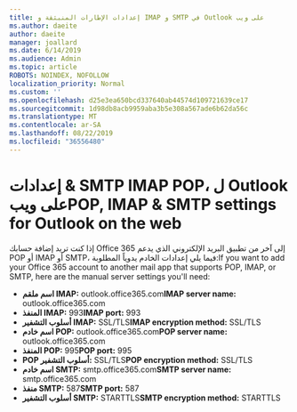 ```yaml
---
title: إعدادات الإطارات المنبثقة و IMAP و SMTP في Outlook على ويب
ms.author: daeite
author: daeite
manager: joallard
ms.date: 6/14/2019
ms.audience: Admin
ms.topic: article
ROBOTS: NOINDEX, NOFOLLOW
localization_priority: Normal
ms.custom: ''
ms.openlocfilehash: d25e3ea650bcd337640ab44574d109721639ce17
ms.sourcegitcommit: 1d98db8acb9959aba3b5e308a567ade6b62da56c
ms.translationtype: MT
ms.contentlocale: ar-SA
ms.lasthandoff: 08/22/2019
ms.locfileid: "36556480"
---
```

# <a name="pop-imap--smtp-settings-for-outlook-on-the-web"></a><span data-ttu-id="cca85-102">إعدادات & SMTP IMAP POP، ل Outlook على ويب</span><span class="sxs-lookup"><span data-stu-id="cca85-102">POP, IMAP & SMTP settings for Outlook on the web</span></span>

<span data-ttu-id="cca85-103">إذا كنت تريد إضافة حسابك Office 365 إلى آخر من تطبيق البريد الإلكتروني الذي يدعم POP أو IMAP أو SMTP، فيما يلي إعدادات الخادم يدوياً المطلوبة:</span><span class="sxs-lookup"><span data-stu-id="cca85-103">If you want to add your Office 365 account to another mail app that supports POP, IMAP, or SMTP, here are the manual server settings you'll need:</span></span>
  
- <span data-ttu-id="cca85-104">**اسم ملقم IMAP:** outlook.office365.com</span><span class="sxs-lookup"><span data-stu-id="cca85-104">**IMAP server name:** outlook.office365.com</span></span>
- <span data-ttu-id="cca85-105">**المنفذ IMAP:** 993</span><span class="sxs-lookup"><span data-stu-id="cca85-105">**IMAP port:** 993</span></span>
- <span data-ttu-id="cca85-106">**أسلوب التشفير IMAP:** SSL/TLS</span><span class="sxs-lookup"><span data-stu-id="cca85-106">**IMAP encryption method:** SSL/TLS</span></span>
- <span data-ttu-id="cca85-107">**اسم خادم POP:** outlook.office365.com</span><span class="sxs-lookup"><span data-stu-id="cca85-107">**POP server name:** outlook.office365.com</span></span>  
- <span data-ttu-id="cca85-108">**المنفذ POP:** 995</span><span class="sxs-lookup"><span data-stu-id="cca85-108">**POP port:** 995</span></span>  
- <span data-ttu-id="cca85-109">**POP أسلوب التشفير:** SSL/TLS</span><span class="sxs-lookup"><span data-stu-id="cca85-109">**POP encryption method:** SSL/TLS</span></span>  
- <span data-ttu-id="cca85-110">**اسم خادم SMTP:** smtp.office365.com</span><span class="sxs-lookup"><span data-stu-id="cca85-110">**SMTP server name:** smtp.office365.com</span></span>
- <span data-ttu-id="cca85-111">**منفذ SMTP:** 587</span><span class="sxs-lookup"><span data-stu-id="cca85-111">**SMTP port:** 587</span></span>
- <span data-ttu-id="cca85-112">**أسلوب التشفير SMTP:** STARTTLS</span><span class="sxs-lookup"><span data-stu-id="cca85-112">**SMTP encryption method:** STARTTLS</span></span>